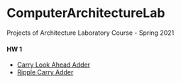 # ComputerArchitectureLab
Projects of Architecture Laboratory Course - Spring 2021 

#### HW 1
- [Carry Look Ahead Adder](https://github.com/KamyabAbedi/ComputerArchitectureLab/tree/main/000%20CarryLookAheadAdder%20and%20RippleCarryAdder/Code/CarryLookAheadAdder)
- [Ripple Carry Adder](https://github.com/KamyabAbedi/ComputerArchitectureLab/tree/main/000%20CarryLookAheadAdder%20and%20RippleCarryAdder/Code/RippleCarryAdder)
